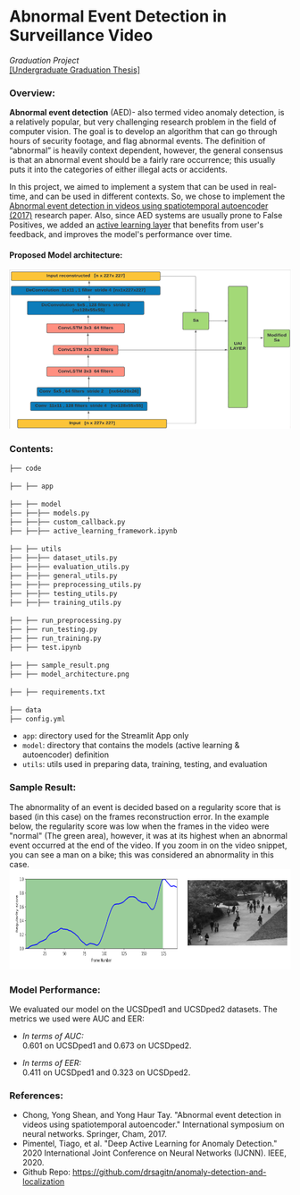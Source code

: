 # Abnormal Event Detection in Surveillance Video
*Graduation Project* <br>
[[Undergraduate Graduation Thesis]](https://drive.google.com/file/d/13MkQzRdagdjAZru75azZ8EbBlQsm38Pi/view?usp=sharing)

### Overview: 

**Abnormal event detection** (AED)- also termed video anomaly detection, is a
relatively popular, but very challenging research problem in the field of computer
vision. The goal is to develop an algorithm that can go through hours of security footage, and flag abnormal events. 
The definition of “abnormal” is heavily context dependent, however, the general
consensus is that an abnormal event should be a fairly rare occurrence; this usually
puts it into the categories of either illegal acts or accidents.<br>

In this project, we aimed to implement a system that can be used in real-time, and can be used in different contexts. 
So, we chose to implement the [Abnormal event detection in videos using spatiotemporal autoencoder (2017)](https://arxiv.org/abs/1701.01546) research paper. 
Also, since AED systems are usually prone to False Positives, we added an [active learning layer](https://arxiv.org/abs/1805.09411) that benefits from user's feedback,
and improves the model's performance over time. 

#### Proposed Model architecture: <br>
![arch](model_architecture.png)

### Contents:
````
├── code

├── ├── app

├── ├── model
├── ├──├── models.py
├── ├──├── custom_callback.py
├── ├──├── active_learning_framework.ipynb

├── ├── utils
├── ├──├── dataset_utils.py
├── ├──├── evaluation_utils.py
├── ├──├── general_utils.py
├── ├──├── preprocessing_utils.py
├── ├──├── testing_utils.py
├── ├──├── training_utils.py

├── ├── run_preprocessing.py
├── ├── run_testing.py
├── ├── run_training.py
├── ├── test.ipynb

├── ├── sample_result.png
├── ├── model_architecture.png

├── ├── requirements.txt

├── data
├── config.yml

````
- `app`: directory used for the Streamlit App only
- `model`: directory that contains the models (active learning & autoencoder) definition
- `utils`: utils used in preparing data, training, testing, and evaluation

### Sample Result:
The abnormality of an event is decided based on a regularity score that is based (in this case) on 
the frames reconstruction error. In the example below, the regularity score was low when the frames in the video 
were "normal" (The green area), however, it was at its highest when an abnormal event occurred at
the end of the video. If you zoom in on the video snippet, you can see a man on a bike; this was 
considered an abnormality in this case.
![result](sample_result.png)

### Model Performance:
We evaluated our model on the UCSDped1 and UCSDped2 datasets. The metrics we used were AUC and EER: <br>
- *In terms of AUC:* <br>
0.601 on UCSDped1 and 0.673 on UCSDped2.

- *In terms of EER:* <br>
0.411 on UCSDped1 and 0.323 on UCSDped2.

### **References:**
- Chong, Yong Shean, and Yong Haur Tay. "Abnormal event detection in videos using spatiotemporal autoencoder." International symposium on neural networks. Springer, Cham, 2017.
-  Pimentel, Tiago, et al. "Deep Active Learning for Anomaly Detection." 2020 International Joint Conference on Neural Networks (IJCNN). IEEE, 2020.
-  Github Repo: https://github.com/drsagitn/anomaly-detection-and-localization

